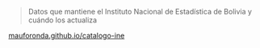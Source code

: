 > Datos que mantiene el Instituto Nacional de Estadística de Bolivia y cuándo los actualiza

[mauforonda.github.io/catalogo-ine](https://mauforonda.github.io/catalogo-ine)
